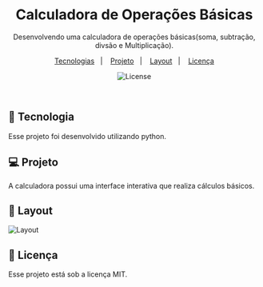 <h1 align="center"> Calculadora de Operações Básicas </h1>

<p align="center">
Desenvolvendo uma calculadora de operações básicas(soma, subtração, divsão e Multiplicação). <br/>

</p>

<p align="center">
  <a href="#-tecnologias">Tecnologias</a>&nbsp;&nbsp;&nbsp;|&nbsp;&nbsp;&nbsp;
  <a href="#-projeto">Projeto</a>&nbsp;&nbsp;&nbsp;|&nbsp;&nbsp;&nbsp;
  <a href="#-layout">Layout</a>&nbsp;&nbsp;&nbsp;|&nbsp;&nbsp;&nbsp;
  <a href="#memo-licença">Licença</a>
</p>

<p align="center">
  <img alt="License" src="https://img.shields.io/static/v1?label=license&message=MIT&color=49AA26&labelColor=000000">
</p>

<br>

## 🚀 Tecnologia

Esse projeto foi desenvolvido utilizando python. 

## 💻 Projeto

A calculadora possui uma interface interativa que realiza cálculos básicos.

## 🔖 Layout
<img alt="Layout" scr="https://github.com/user-attachments/assets/c4adca39-145e-4947-b862-d05b53763664">



## :memo: Licença

Esse projeto está sob a licença MIT.

